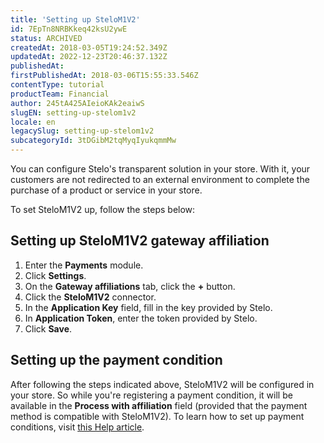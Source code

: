 ```yaml
---
title: 'Setting up SteloM1V2'
id: 7EpTn8NRBKkeq42ksU2ywE
status: ARCHIVED
createdAt: 2018-03-05T19:24:52.349Z
updatedAt: 2022-12-23T20:46:37.132Z
publishedAt: 
firstPublishedAt: 2018-03-06T15:55:33.546Z
contentType: tutorial
productTeam: Financial
author: 245tA425AIeioKAk2eaiwS
slugEN: setting-up-stelom1v2
locale: en
legacySlug: setting-up-stelom1v2
subcategoryId: 3tDGibM2tqMyqIyukqmmMw
---
```


You can configure Stelo's transparent solution in your store. With it, your customers are not redirected to an external environment to complete the purchase of a product or service in your store.

To set SteloM1V2 up, follow the steps below:

## Setting up SteloM1V2 gateway affiliation
1. Enter the __Payments__ module.
2. Click __Settings__.
3. On the __Gateway affiliations__ tab, click the __+__ button.
4. Click the __SteloM1V2__ connector.
5. In the __Application Key__ field, fill in the key provided by Stelo.
6. In __Application Token__, enter the token provided by Stelo.
7. Click __Save__.

## Setting up the payment condition
After following the steps indicated above, SteloM1V2 will be configured in your store. So while you're registering a payment condition, it will be available in the __Process with affiliation__ field (provided that the payment method is compatible with SteloM1V2). To learn how to set up payment conditions, visit [this Help article](/en/tutorial/how-to-configure-payment-conditions).
